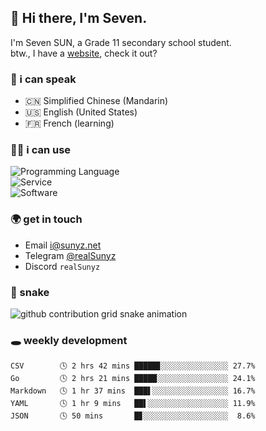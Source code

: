 <!-- DO NOT FORGET TO PULL BEFORE PUSHING -->
## 👋 Hi there, I'm Seven.

I'm Seven SUN, a Grade 11 secondary school student.  
btw., I have a [website](https://sunyz.net), check it out?

### 💬 i can speak

* 🇨🇳 Simplified Chinese (Mandarin)  
* 🇺🇸 English (United States)  
* 🇫🇷 French (learning)

### 👩‍💻 i can use

![Programming Language](https://skillicons.dev/icons?i=cpp,html,python,nodejs,nextjs,tailwind,bash,latex,md)  
![Service](https://skillicons.dev/icons?i=docker,git,nginx,cloudflare,workers,github,linux,vercel,mysql)  
![Software](https://skillicons.dev/icons?i=ai,pr,ps,xd,figma,vim,vscode,pycharm,clion)

### 🌍 get in touch

* Email <i@sunyz.net>
* Telegram [@realSunyz](https://t.me/realSunyz)
* Discord `realSunyz`

### 🐍 snake
<picture>
  <source media="(prefers-color-scheme: dark)" srcset="https://raw.githubusercontent.com/realSunyz/realSunyz/main/snake/snake-dark.svg" />
  <source media="(prefers-color-scheme: light)" srcset="https://raw.githubusercontent.com/realSunyz/realSunyz/main/snake/snake.svg" />
  <img alt="github contribution grid snake animation" src="github-snake.svg" />
</picture>

### 🕳️ weekly development
<!-- waka-box start -->
```text
CSV        🕓 2 hrs 42 mins █████▊░░░░░░░░░░░░░░░ 27.7%
Go         🕓 2 hrs 21 mins █████░░░░░░░░░░░░░░░░ 24.1%
Markdown   🕓 1 hr 37 mins  ███▌░░░░░░░░░░░░░░░░░ 16.7%
YAML       🕓 1 hr 9 mins   ██▌░░░░░░░░░░░░░░░░░░ 11.9%
JSON       🕓 50 mins       █▊░░░░░░░░░░░░░░░░░░░  8.6%
```
<!-- Powered by https://github.com/realSunyz/waka-box-go . -->
<!-- waka-box end -->